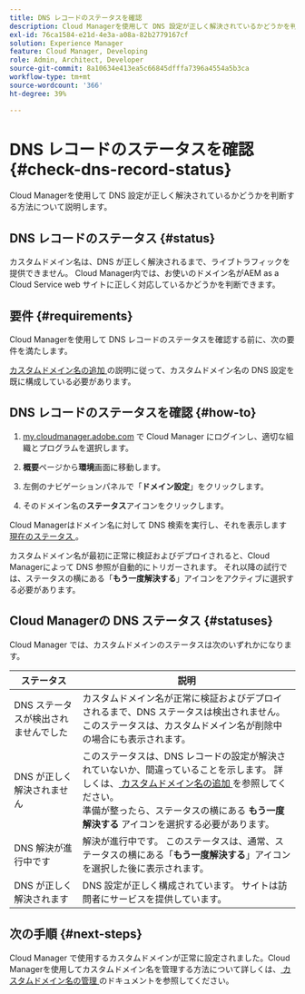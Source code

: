 ```yaml
---
title: DNS レコードのステータスを確認
description: Cloud Managerを使用して DNS 設定が正しく解決されているかどうかを判断する方法について説明します。
exl-id: 76ca1584-e21d-4e3a-a08a-82b2779167cf
solution: Experience Manager
feature: Cloud Manager, Developing
role: Admin, Architect, Developer
source-git-commit: 8a10634e413ea5c66845dfffa7396a4554a5b3ca
workflow-type: tm+mt
source-wordcount: '366'
ht-degree: 39%

---
```



# DNS レコードのステータスを確認 {#check-dns-record-status}

Cloud Managerを使用して DNS 設定が正しく解決されているかどうかを判断する方法について説明します。

## DNS レコードのステータス {#status}

カスタムドメイン名は、DNS が正しく解決されるまで、ライブトラフィックを提供できません。 Cloud Manager内では、お使いのドメイン名がAEM as a Cloud Service web サイトに正しく対応しているかどうかを判断できます。

## 要件 {#requirements}

Cloud Managerを使用して DNS レコードのステータスを確認する前に、次の要件を満たします。

[ カスタムドメイン名の追加 ](/help/implementing/cloud-manager/custom-domain-names/add-custom-domain-name.md) の説明に従って、カスタムドメイン名の DNS 設定を既に構成している必要があります。

## DNS レコードのステータスを確認 {#how-to}

1. [my.cloudmanager.adobe.com](https://my.cloudmanager.adobe.com/) で Cloud Manager にログインし、適切な組織とプログラムを選択します。

1. **概要**&#x200B;ページから&#x200B;**環境**&#x200B;画面に移動します。

1. 左側のナビゲーションパネルで「**ドメイン設定**」をクリックします。

1. そのドメイン名の&#x200B;**ステータス**&#x200B;アイコンをクリックします。

Cloud Managerはドメイン名に対して DNS 検索を実行し、それを表示します [ 現在のステータス ](#statuses)。

カスタムドメイン名が最初に正常に検証およびデプロイされると、Cloud Managerによって DNS 参照が自動的にトリガーされます。 それ以降の試行では、ステータスの横にある「**もう一度解決する**」アイコンをアクティブに選択する必要があります。

## Cloud Managerの DNS ステータス {#statuses}

Cloud Manager では、カスタムドメインのステータスは次のいずれかになります。

| ステータス | 説明 |
| --- | --- |
| DNS ステータスが検出されませんでした | カスタムドメイン名が正常に検証およびデプロイされるまで、DNS ステータスは検出されません。 このステータスは、カスタムドメイン名が削除中の場合にも表示されます。 |
| DNS が正しく解決されません | このステータスは、DNS レコードの設定が解決されていないか、間違っていることを示します。 詳しくは、[ カスタムドメイン名の追加 ](/help/implementing/cloud-manager/custom-domain-names/add-custom-domain-name.md) を参照してください。<br> 準備が整ったら、ステータスの横にある **もう一度解決する** アイコンを選択する必要があります。 |
| DNS 解決が進行中です | 解決が進行中です。 このステータスは、通常、ステータスの横にある「**もう一度解決する**」アイコンを選択した後に表示されます。 |
| DNS が正しく解決されます | DNS 設定が正しく構成されています。 サイトは訪問者にサービスを提供しています。 |

## 次の手順 {#next-steps}

Cloud Manager で使用するカスタムドメインが正常に設定されました。Cloud Managerを使用してカスタムドメイン名を管理する方法について詳しくは、[ カスタムドメイン名の管理 ](/help/implementing/cloud-manager/custom-domain-names/managing-custom-domain-names.md) のドキュメントを参照してください。
